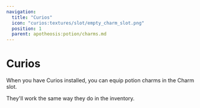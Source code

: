 ```yaml
---
navigation:
  title: "Curios"
  icon: "curios:textures/slot/empty_charm_slot.png"
  position: 1
  parent: apotheosis:potion/charms.md
---
```


# Curios

When you have <Color id="blue">Curios</Color> installed, you can equip potion charms in the <Color id="blue">Charm</Color> slot.

They'll work the same way they do in the inventory.


